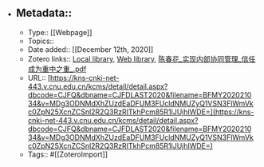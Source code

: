 - ## Metadata::
    - Type:: [[Webpage]]
    - Topics:: 
    - Date added:: [[December 12th, 2020]]
    - Zotero links:: [Local library](zotero://select/library/items/EHUR5VXR), [Web library](https://www.zotero.org/users/7147715/items/EHUR5VXR), [陈春花_实现内部协同管理_信任成为重中之重_.pdf](zotero://open-pdf/library/items/6J9ZAVFX)
    - URL:: [https://kns-cnki-net-443.v.cnu.edu.cn/kcms/detail/detail.aspx?dbcode=CJFQ&dbname=CJFDLAST2020&filename=BFMY202021034&v=MDg3ODNMdXhZUzdEaDFUM3FUcldNMUZyQ1VSN3FlWmVkc0ZpN25XcnZCSnl2R2Q3RzRITkhPcm85R1lJUjhlWDE=](https://kns-cnki-net-443.v.cnu.edu.cn/kcms/detail/detail.aspx?dbcode=CJFQ&dbname=CJFDLAST2020&filename=BFMY202021034&v=MDg3ODNMdXhZUzdEaDFUM3FUcldNMUZyQ1VSN3FlWmVkc0ZpN25XcnZCSnl2R2Q3RzRITkhPcm85R1lJUjhlWDE=)
    - Tags:: #[[ZoteroImport]]
